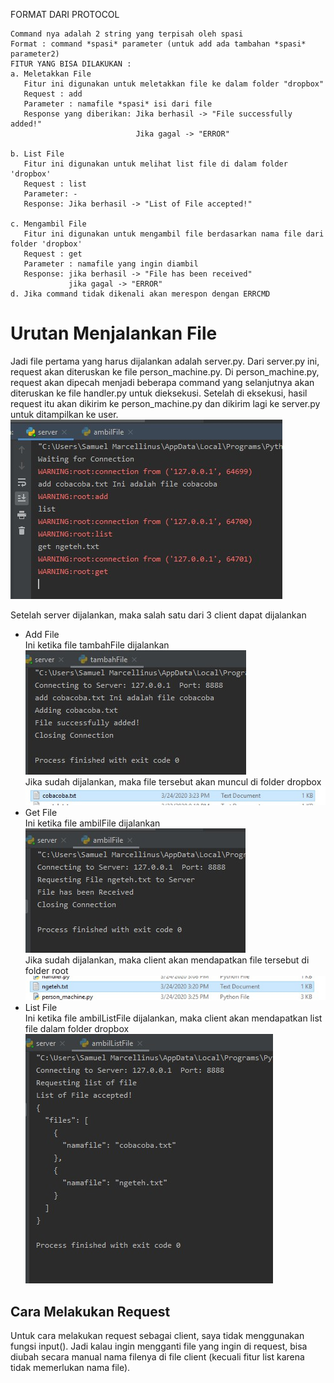  FORMAT DARI PROTOCOL
    
    Command nya adalah 2 string yang terpisah oleh spasi
    Format : command *spasi* parameter (untuk add ada tambahan *spasi* parameter2)
    FITUR YANG BISA DILAKUKAN :
    a. Meletakkan File
       Fitur ini digunakan untuk meletakkan file ke dalam folder "dropbox"
       Request : add
       Parameter : namafile *spasi* isi dari file 
       Response yang diberikan: Jika berhasil -> "File successfully added!"
                                Jika gagal -> "ERROR"
                                
    b. List File
       Fitur ini digunakan untuk melihat list file di dalam folder 'dropbox'
       Request : list
       Parameter: -
       Response: Jika berhasil -> "List of File accepted!"
       
    c. Mengambil File
       Fitur ini digunakan untuk mengambil file berdasarkan nama file dari folder 'dropbox'
       Request : get
       Parameter : namafile yang ingin diambil
       Response: jika berhasil -> "File has been received"
                 jika gagal -> "ERROR"
    d. Jika command tidak dikenali akan merespon dengan ERRCMD
    
    
<h1> Urutan Menjalankan File </h1>
Jadi file pertama yang harus dijalankan adalah server.py. Dari server.py ini, request akan diteruskan ke file person_machine.py. 
Di person_machine.py, request akan dipecah menjadi beberapa command yang selanjutnya akan diteruskan ke file handler.py untuk dieksekusi.
Setelah di eksekusi, hasil request itu akan dikirim ke person_machine.py dan dikirim lagi ke server.py untuk ditampilkan ke user.
<img src="/tugas4/dokumentasi/server.jpg"> </img>

Setelah server dijalankan, maka salah satu dari 3 client dapat dijalankan

<ul> 
  <li> Add File </li>
  Ini ketika file tambahFile dijalankan 
  <br>
  <img src="/tugas4/dokumentasi/addFile.jpg"> </img>
  <br>
  Jika sudah dijalankan, maka file tersebut akan muncul di folder dropbox
  <br>
  <img src="/tugas4/dokumentasi/hasiladdFile.jpg"> </img>
  
  <li> Get File </li>
  Ini ketika file ambilFile dijalankan
  <br>
  <img src="/tugas4/dokumentasi/getFile.jpg"> </img>
  <br>
  Jika sudah dijalankan, maka client akan mendapatkan file tersebut di folder root
  <br>
  <img src="/tugas4/dokumentasi/hasilgetFile.jpg"> </img>
  
  <li> List File </li>
  Ini ketika file ambilListFile dijalankan, maka client akan mendapatkan list file dalam folder dropbox
  <br>
  <img src="/tugas4/dokumentasi/listFile.jpg"> </img>

</ul>

<h2>Cara Melakukan Request</h2>
Untuk cara melakukan request sebagai client, saya tidak menggunakan fungsi input().
Jadi kalau ingin mengganti file yang ingin di request, bisa diubah secara manual nama filenya di file client (kecuali fitur list karena tidak memerlukan nama file).
